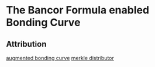 # The Bancor Formula enabled Bonding Curve

## Attribution

[augmented bonding curve](https://github.com/atsignhandle/augmented-bonding-curve)
[merkle distributor](https://github.com/Uniswap/merkle-distributor)
